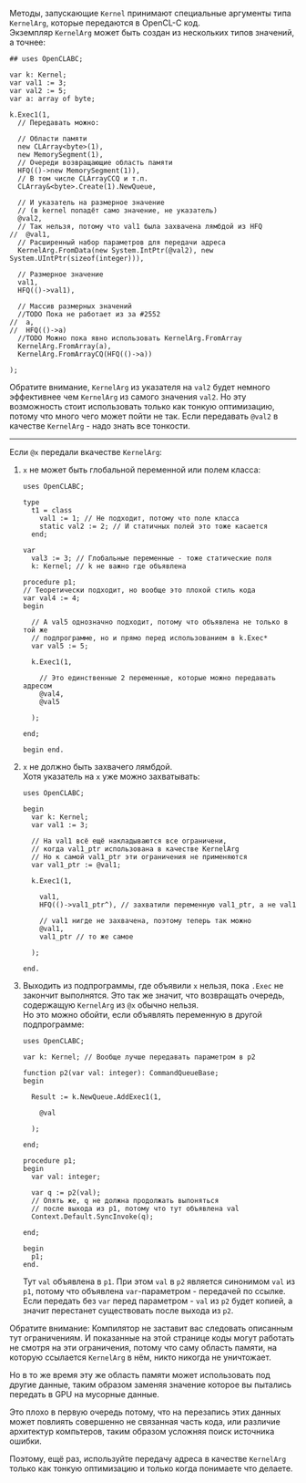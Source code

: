 


Методы, запускающие `Kernel` принимают специальные аргументы типа `KernelArg`, которые передаются в OpenCL-C код.\
Экземпляр `KernelArg` может быть создан из нескольких типов значений, а точнее:
```
## uses OpenCLABC;

var k: Kernel;
var val1 := 3;
var val2 := 5;
var a: array of byte;

k.Exec1(1,
  // Передавать можно:
  
  // Области памяти
  new CLArray<byte>(1),
  new MemorySegment(1),
  // Очереди возвращающие область памяти
  HFQ(()->new MemorySegment(1)),
  // В том числе CLArrayCCQ и т.п.
  CLArray&<byte>.Create(1).NewQueue,
  
  // И указатель на размерное значение
  // (в kernel попадёт само значение, не указатель)
  @val2,
  // Так нельзя, потому что val1 была захвачена лямбдой из HFQ
//  @val1,
  // Расширенный набор параметров для передачи адреса
  KernelArg.FromData(new System.IntPtr(@val2), new System.UIntPtr(sizeof(integer))),
  
  // Размерное значение
  val1,
  HFQ(()->val1),
  
  // Массив размерных значений
  //TODO Пока не работает из за #2552
//  a,
//  HFQ(()->a)
  //TODO Можно пока явно использовать KernelArg.FromArray
  KernelArg.FromArray(a),
  KernelArg.FromArrayCQ(HFQ(()->a))
  
);
```
Обратите внимание, `KernelArg` из указателя на `val2` будет немного эффективнее
чем `KernelArg` из самого значения `val2`. Но эту возможность стоит использовать
только как тонкую оптимизацию, потому что много чего может пойти не так.
Если передавать `@val2` в качестве `KernelArg` - надо знать все тонкости.

---

Если `@x` передали вкачестве `KernelArg`:

1. `x` не может быть глобальной переменной или полем класса:
   ```
   uses OpenCLABC;
   
   type
     t1 = class
       val1 := 1; // Не подходит, потому что поле класса
       static val2 := 2; // И статичных полей это тоже касается
     end;
     
   var
     val3 := 3; // Глобальные переменные - тоже статические поля
     k: Kernel; // k не важно где объявлена
     
   procedure p1;
   // Теоретически подходит, но вообще это плохой стиль кода
   var val4 := 4;
   begin
     
     // А val5 однозначно подходит, потому что объявлена не только в той же
     // подпрограмме, но и прямо перед использованием в k.Exec*
     var val5 := 5;
     
     k.Exec1(1,
       
       // Это единственные 2 переменные, которые можно передавать адресом
       @val4,
       @val5
       
     );
     
   end;
   
   begin end.
   ```

2. `x` не должно быть захвачего лямбдой.\
   Хотя указатель на `x` уже можно захватывать:
   ```
   uses OpenCLABC;
   
   begin
     var k: Kernel;
     var val1 := 3;
     
     // На val1 всё ещё накладываются все ограничени,
     // когда val1_ptr использована в качестве KernelArg
     // Но к самой val1_ptr эти ограничения не применяются
     var val1_ptr := @val1;
     
     k.Exec1(1,
       
       val1,
       HFQ(()->val1_ptr^), // захватили переменную val1_ptr, а не val1
       
       // val1 нигде не захвачена, поэтому теперь так можно
       @val1,
       val1_ptr // то же самое
       
     );
     
   end.
   ```

3. Выходить из подпрограммы, где объявили `x` нельзя, пока `.Exec` не закончит выполнятся.
   Это так же значит, что возвращать очередь, содержащую `KernelArg` из `@x` обычно нельзя.\
   Но это можно обойти, если объявлять переменную в другой подпрограмме:
   ```
   uses OpenCLABC;
   
   var k: Kernel; // Вообще лучше передавать параметром в p2
   
   function p2(var val: integer): CommandQueueBase;
   begin
     
     Result := k.NewQueue.AddExec1(1,
       
       @val
       
     );
     
   end;
   
   procedure p1;
   begin
     var val: integer;
     
     var q := p2(val);
     // Опять же, q не должна продолжать выпоняться
     // после выхода из p1, потому что тут объявлена val
     Context.Default.SyncInvoke(q);
     
   end;
   
   begin
     p1;
   end.
   ```
   Тут `val` объявлена в `p1`. При этом `val` в `p2` является синонимом `val` из `p1`,
   потому что объявлена `var`-параметром - передачей по ссылке.\
   Если передать без `var` перед параметром - `val` из `p2` будет копией,
   а значит перестанет существовать после выхода из `p2`.

Обратите внимание: Компилятор не заставит вас следовать описанным тут ограничениям.
И показанные на этой странице коды могут работать не смотря на эти ограничения,
потому что саму область памяти, на которую ссылается `KernelArg` в нём, никто никогда не уничтожает.

Но в то же время эту же область памяти может использовать под другие данные, таким образом
заменяя значение которое вы пытались передать в GPU на мусорные данные.

Это плохо в первую очередь потому, что на перезапись этих данных может повлиять совершенно не связанная
часть кода, или различие архитектур компьтеров, таким образом усложняя поиск источника ошибки.

Поэтому, ещё раз, используйте передачу адреса в качестве `KernelArg` только как тонкую оптимизацию и только когда понимаете что делаете.


